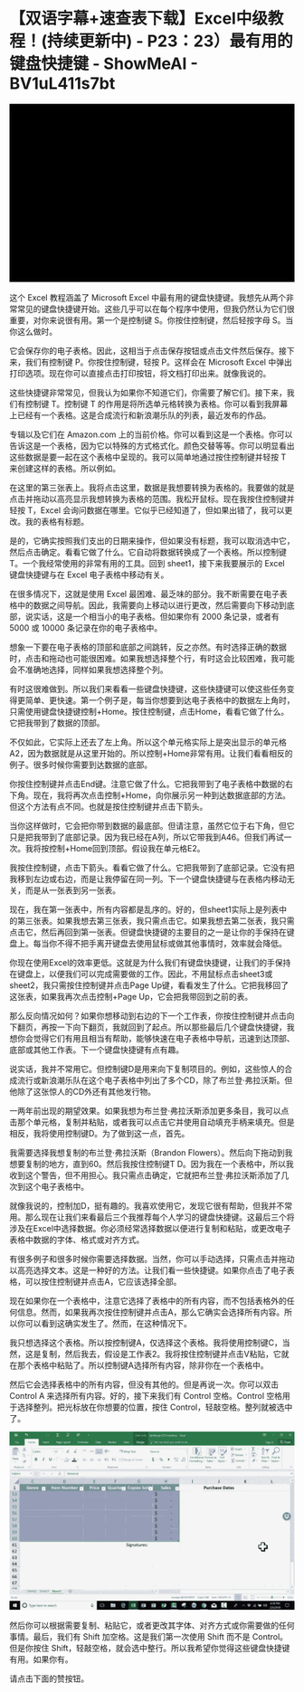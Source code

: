 # 【双语字幕+速查表下载】Excel中级教程！(持续更新中) - P23：23）最有用的键盘快捷键 - ShowMeAI - BV1uL411s7bt

![](img/35bb0b2eec84fa730aa2bffd18c52a22_0.png)

这个 Excel 教程涵盖了 Microsoft Excel 中最有用的键盘快捷键。我想先从两个非常常见的键盘快捷键开始。这些几乎可以在每个程序中使用，但我仍然认为它们很重要，对你来说很有用。第一个是控制键 S。你按住控制键，然后轻按字母 S。当你这么做时。

它会保存你的电子表格。因此，这相当于点击保存按钮或点击文件然后保存。接下来，我们有控制键 P。你按住控制键，轻按 P。这样会在 Microsoft Excel 中弹出打印选项。现在你可以直接点击打印按钮，将文档打印出来。就像我说的。

这些快捷键非常常见，但我认为如果你不知道它们，你需要了解它们。接下来，我们有控制键 T。控制键 T 的作用是将所选单元格转换为表格。你可以看到我屏幕上已经有一个表格。这是合成流行和新浪潮乐队的列表，最近发布的作品。

专辑以及它们在 Amazon.com 上的当前价格。你可以看到这是一个表格。你可以告诉这是一个表格，因为它以特殊的方式格式化。颜色交替等等。你可以明显看出这些数据是要一起在这个表格中呈现的。我可以简单地通过按住控制键并轻按 T 来创建这样的表格。所以例如。

在这里的第三张表上。我将点击这里，数据是我想要转换为表格的。我要做的就是点击并拖动以高亮显示我想转换为表格的范围。我松开鼠标。现在我按住控制键并轻按 T，Excel 会询问数据在哪里。它似乎已经知道了，但如果出错了，我可以更改。我的表格有标题。

是的，它确实按照我们支出的日期来操作，但如果没有标题，我可以取消选中它，然后点击确定。看看它做了什么。它自动将数据转换成了一个表格。所以控制键 T。一个我经常使用的非常有用的工具。回到 sheet1，接下来我要展示的 Excel 键盘快捷键与在 Excel 电子表格中移动有关。

在很多情况下，这就是使用 Excel 最困难、最乏味的部分。我不断需要在电子表格中的数据之间导航。因此，我需要向上移动以进行更改，然后需要向下移动到底部，说实话，这是一个相当小的电子表格。但如果你有 2000 条记录，或者有 5000 或 10000 条记录在你的电子表格中。

想象一下要在电子表格的顶部和底部之间跳转，反之亦然。有时选择正确的数据时，点击和拖动也可能很困难。如果我想选择整个行，有时这会比较困难，我可能会不准确地选择，同样如果我想选择整个列。

有时这很难做到。所以我们来看看一些键盘快捷键，这些快捷键可以使这些任务变得更简单、更快速。第一个例子是，每当你想要到达电子表格中的数据左上角时，只需使用键盘快捷键控制+Home。按住控制键，点击Home，看看它做了什么。它把我带到了数据的顶部。

不仅如此，它实际上还去了左上角。所以这个单元格实际上是突出显示的单元格A2，因为数据就是从这里开始的。所以控制+Home非常有用。让我们看看相反的例子。很多时候你需要到达数据的底部。

你按住控制键并点击End键。注意它做了什么。它把我带到了电子表格中数据的右下角。现在，我将再次点击控制+Home，向你展示另一种到达数据底部的方法。但这个方法有点不同。也就是按住控制键并点击下箭头。

当你这样做时，它会把你带到数据的最底部。但请注意，虽然它位于右下角，但它只是把我带到了底部记录。因为我已经在A列，所以它带我到A46。但我们再试一次。我将按控制+Home回到顶部。假设我在单元格E2。

我按住控制键，点击下箭头。看看它做了什么。它把我带到了底部记录。它没有把我移到左边或右边，而是让我停留在同一列。下一个键盘快捷键与在表格内移动无关，而是从一张表到另一张表。

现在，我在第一张表中，所有内容都是乱序的。好的，但sheet1实际上是列表中的第三张表。如果我想去第三张表，我只需点击它。如果我想去第二张表，我只需点击它，然后再回到第一张表。但键盘快捷键的主要目的之一是让你的手保持在键盘上。每当你不得不把手离开键盘去使用鼠标或做其他事情时，效率就会降低。

你现在使用Excel的效率更低。这就是为什么我们有键盘快捷键，让我们的手保持在键盘上，以便我们可以完成需要做的工作。因此，不用鼠标点击sheet3或sheet2，我只需按住控制键并点击Page Up键，看看发生了什么。它把我移回了这张表，如果我再次点击控制+Page Up，它会把我带回到之前的表。

那么反向情况如何？如果你想移动到右边的下一个工作表，你按住控制键并点击向下翻页，再按一下向下翻页，我就回到了起点。所以那些最后几个键盘快捷键，我想你会觉得它们有用且相当有帮助，能够快速在电子表格中导航，迅速到达顶部、底部或其他工作表。下一个键盘快捷键有点有趣。

说实话，我并不常用它。但控制键D是用来向下复制项目的。例如，这些惊人的合成流行或新浪潮乐队在这个电子表格中列出了多个CD，除了布兰登·弗拉沃斯。但他除了这张惊人的CD外还有其他发行物。

一两年前出现的期望效果。如果我想为布兰登·弗拉沃斯添加更多条目，我可以点击那个单元格，复制并粘贴，或者我可以点击它并使用自动填充手柄来填充。但是相反，我将使用控制键D。为了做到这一点，首先。

我需要选择我想复制的布兰登·弗拉沃斯（Brandon Flowers）。然后向下拖动到我想要复制的地方，直到60。然后我按住控制键T D。因为我在一个表格中，所以我收到这个警告，但不用担心。我只需点击确定，它就把布兰登·弗拉沃斯添加了几次到这个电子表格中。

就像我说的，控制加D，挺有趣的。我喜欢使用它，发现它很有帮助，但我并不常用。那么现在让我们来看最后三个我推荐每个人学习的键盘快捷键。这最后三个将涉及在Excel中选择数据。你必须经常选择数据以便进行复制和粘贴，或更改电子表格中数据的字体、格式或对齐方式。

有很多例子和很多时候你需要选择数据。当然，你可以手动选择，只需点击并拖动以高亮选择文本。这是一种好的方法。让我们看一些快捷键。如果你点击了电子表格，可以按住控制键并点击A，它应该选择全部。

现在如果你在一个表格中，注意它选择了表格中的所有内容，而不包括表格外的任何信息。然而，如果我再次按住控制键并点击A，那么它确实会选择所有内容。所以你可以看到这确实发生了。然而，在这种情况下。

我只想选择这个表格。所以按控制键A，仅选择这个表格。我将使用控制键C，当然，这是复制，然后我去，假设是工作表2。我将按住控制键并点击V粘贴，它就在那个表格中粘贴了。所以控制键A选择所有内容，除非你在一个表格中。

然后它会选择表格中的所有内容，但没有其他的。但是再说一次。你可以双击 Control A 来选择所有内容。好的，接下来我们有 Control 空格。Control 空格用于选择整列。把光标放在你想要的位置，按住 Control，轻敲空格。整列就被选中了。

![](img/35bb0b2eec84fa730aa2bffd18c52a22_2.png)

然后你可以根据需要复制、粘贴它，或者更改其字体、对齐方式或你需要做的任何事情。最后，我们有 Shift 加空格。这是我们第一次使用 Shift 而不是 Control。但是你按住 Shift，轻敲空格，就会选中整行。所以我希望你觉得这些键盘快捷键有用。如果你有。

请点击下面的赞按钮。

